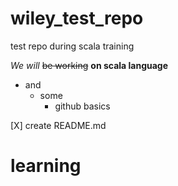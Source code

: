 # wiley_test_repo
test repo during scala training

_We will_ ~~be working~~ __on scala language__ 
* and 
  * some 
      * github basics

[X] create README.md

# learning
